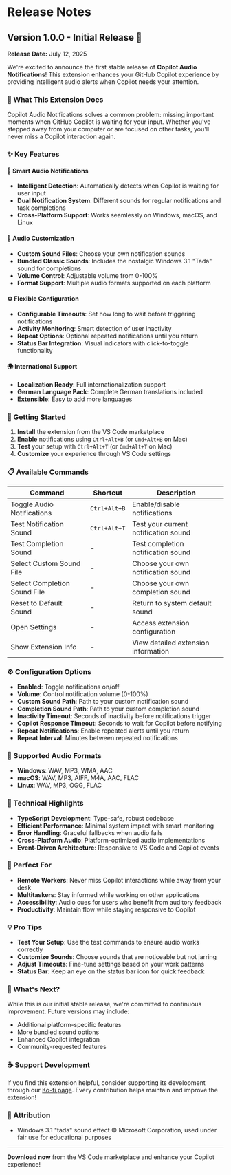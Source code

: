 # Release Notes

## Version 1.0.0 - Initial Release 🎉

**Release Date:** July 12, 2025

We're excited to announce the first stable release of **Copilot Audio Notifications**! This extension enhances your GitHub Copilot experience by providing intelligent audio alerts when Copilot needs your attention.

### 🎯 What This Extension Does

Copilot Audio Notifications solves a common problem: missing important moments when GitHub Copilot is waiting for your input. Whether you've stepped away from your computer or are focused on other tasks, you'll never miss a Copilot interaction again.

### ✨ Key Features

#### 🔔 Smart Audio Notifications
- **Intelligent Detection**: Automatically detects when Copilot is waiting for user input
- **Dual Notification System**: Different sounds for regular notifications and task completions
- **Cross-Platform Support**: Works seamlessly on Windows, macOS, and Linux

#### 🎵 Audio Customization
- **Custom Sound Files**: Choose your own notification sounds
- **Bundled Classic Sounds**: Includes the nostalgic Windows 3.1 "Tada" sound for completions
- **Volume Control**: Adjustable volume from 0-100%
- **Format Support**: Multiple audio formats supported on each platform

#### ⚙️ Flexible Configuration
- **Configurable Timeouts**: Set how long to wait before triggering notifications
- **Activity Monitoring**: Smart detection of user inactivity
- **Repeat Options**: Optional repeated notifications until you return
- **Status Bar Integration**: Visual indicators with click-to-toggle functionality

#### 🌍 International Support
- **Localization Ready**: Full internationalization support
- **German Language Pack**: Complete German translations included
- **Extensible**: Easy to add more languages

### 🚀 Getting Started

1. **Install** the extension from the VS Code marketplace
2. **Enable** notifications using `Ctrl+Alt+B` (or `Cmd+Alt+B` on Mac)
3. **Test** your setup with `Ctrl+Alt+T` (or `Cmd+Alt+T` on Mac)
4. **Customize** your experience through VS Code settings

### 📋 Available Commands

| Command | Shortcut | Description |
|---------|----------|-------------|
| Toggle Audio Notifications | `Ctrl+Alt+B` | Enable/disable notifications |
| Test Notification Sound | `Ctrl+Alt+T` | Test your current notification sound |
| Test Completion Sound | - | Test completion notification sound |
| Select Custom Sound File | - | Choose your own notification sound |
| Select Completion Sound File | - | Choose your own completion sound |
| Reset to Default Sound | - | Return to system default sound |
| Open Settings | - | Access extension configuration |
| Show Extension Info | - | View detailed extension information |

### ⚙️ Configuration Options

- **Enabled**: Toggle notifications on/off
- **Volume**: Control notification volume (0-100%)
- **Custom Sound Path**: Path to your custom notification sound
- **Completion Sound Path**: Path to your custom completion sound
- **Inactivity Timeout**: Seconds of inactivity before notifications trigger
- **Copilot Response Timeout**: Seconds to wait for Copilot before notifying
- **Repeat Notifications**: Enable repeated alerts until you return
- **Repeat Interval**: Minutes between repeated notifications

### 🎵 Supported Audio Formats

- **Windows**: WAV, MP3, WMA, AAC
- **macOS**: WAV, MP3, AIFF, M4A, AAC, FLAC
- **Linux**: WAV, MP3, OGG, FLAC

### 🔧 Technical Highlights

- **TypeScript Development**: Type-safe, robust codebase
- **Efficient Performance**: Minimal system impact with smart monitoring
- **Error Handling**: Graceful fallbacks when audio fails
- **Cross-Platform Audio**: Platform-optimized audio implementations
- **Event-Driven Architecture**: Responsive to VS Code and Copilot events

### 🎯 Perfect For

- **Remote Workers**: Never miss Copilot interactions while away from your desk
- **Multitaskers**: Stay informed while working on other applications
- **Accessibility**: Audio cues for users who benefit from auditory feedback
- **Productivity**: Maintain flow while staying responsive to Copilot

### 💡 Pro Tips

- **Test Your Setup**: Use the test commands to ensure audio works correctly
- **Customize Sounds**: Choose sounds that are noticeable but not jarring
- **Adjust Timeouts**: Fine-tune settings based on your work patterns
- **Status Bar**: Keep an eye on the status bar icon for quick feedback

### 🔮 What's Next?

While this is our initial stable release, we're committed to continuous improvement. Future versions may include:
- Additional platform-specific features
- More bundled sound options
- Enhanced Copilot integration
- Community-requested features

### ☕ Support Development

If you find this extension helpful, consider supporting its development through our [Ko-fi page](https://ko-fi.com/peterlockett). Every contribution helps maintain and improve the extension!

### 📝 Attribution

- Windows 3.1 "tada" sound effect © Microsoft Corporation, used under fair use for educational purposes

---

**Download now** from the VS Code marketplace and enhance your Copilot experience!
